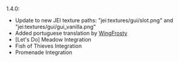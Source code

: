 1.4.0:
- Update to new JEI texture paths: "jei:textures/gui/slot.png" and "jei:textures/gui/gui_vanilla.png"
- Added portuguese translation by [WingFrosty](https://github.com/WingFrosty)
- [Let's Do] Meadow Integration
- Fish of Thieves Integration
- Promenade Integration